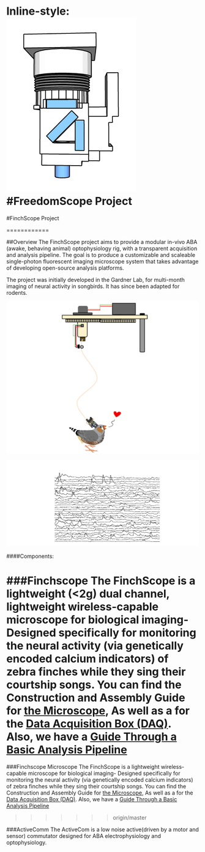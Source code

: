 
Inline-style:
![alt text](im1.png "FreedomScope")
#FreedomScope Project
=======
#FinchScope Project

============

##Overview
The FinchScope project aims to provide a modular in-vivo ABA (awake, behaving animal) optophysiology rig, with a transparent acquisition and analysis pipeline. The goal is to produce a customizable and scaleable single-photon fluorescent imaging microscope system that takes advantage of developing open-source analysis platforms.

The project was initially developed in the Gardner Lab, for multi-month imaging of neural activity in songbirds. It has since been adapted for rodents.

![ScreenShot](ACS3.png)

![ScreenShot](TRACES.png)



####Components:

###Finchscope
The FinchScope is a lightweight (<2g) dual channel, lightweight wireless-capable microscope for biological imaging- Designed specifically for monitoring the neural activity (via genetically encoded calcium indicators) of zebra finches while they sing their courtship songs. You can find the Construction and Assembly Guide for [the Microscope](https://github.com/WALIII/FreedomScope/wiki/Assembly-Guide), As well as a for the [Data Acquisition Box (DAQ)](https://github.com/WALIII/FreedomScope/wiki/DAQ-Guide).  Also, we have a [Guide Through a Basic Analysis Pipeline](https://github.com/WALIII/FreedomScope/wiki/Analysis-Guide)
=======
###Finchscope Microscope
The FinchScope is a lightweight wireless-capable microscope for biological imaging- Designed specifically for monitoring the neural activity (via genetically encoded calcium indicators) of zebra finches while they sing their courtship songs. You can find the Construction and Assembly Guide for [the Microscope](https://github.com/WALIII/FreedomScope/wiki/Assembly-Guide), As well as a for the [Data Acquisition Box (DAQ)](https://github.com/WALIII/FreedomScope/wiki/DAQ-Guide).  Also, we have a [Guide Through a Basic Analysis Pipeline](https://github.com/WALIII/FreedomScope/wiki/Analysis-Guide) 
>>>>>>> origin/master

###ActiveComm
The ActiveCom is a low noise active(driven by a motor and sensor) commutator designed for ABA electrophysiology and optophysiology.
